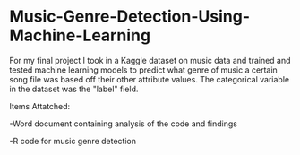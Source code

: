 # Music-Genre-Detection-Using-Machine-Learning
For my final project I took in a Kaggle dataset on music data and trained and tested machine learning models to predict what genre of music a certain song file was based off their other attribute values. The categorical variable in the dataset was the "label" field.

Items Attatched:

-Word document containing analysis of the code and findings

-R code for music genre detection
